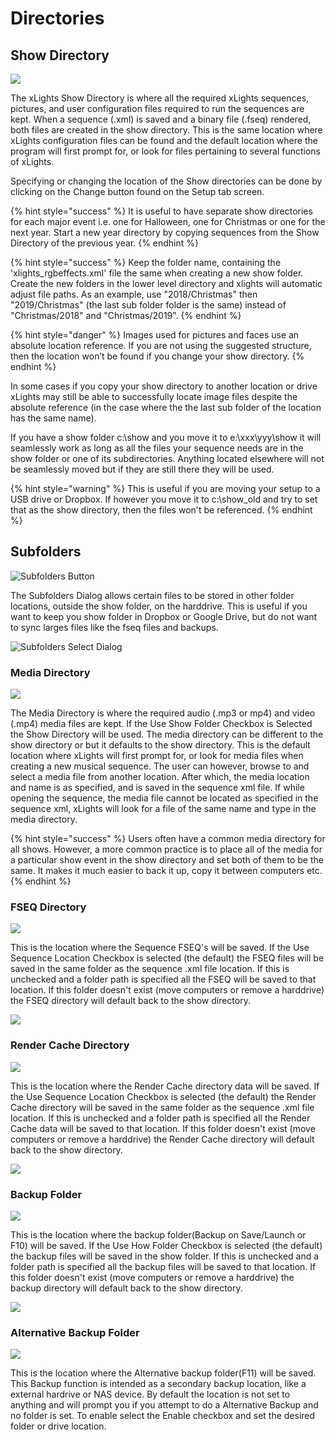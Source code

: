 # Directories

## **Show** Directory

![](../../.gitbook/assets/image%20%28708%29.png)

The xLights Show Directory is where all the required xLights sequences, pictures, and user configuration files required to run the sequences are kept. When a sequence \(.xml\) is saved and a binary file \(.fseq\) rendered, both files are created in the show directory.  This is the same location where xLights configuration files can be found and the default location where the program will first prompt for, or look for files pertaining to several functions of xLights.

Specifying or changing the location of the Show directories can be done by clicking on the Change button found on the Setup tab screen. 

{% hint style="success" %}
It is useful to have separate show directories for each major event i.e. one for Halloween, one for Christmas or one for the next year. Start a new year directory by copying sequences from the Show Directory of the previous year.
{% endhint %}

{% hint style="success" %}
Keep the folder name, containing the 'xlights\_rgbeffects.xml' file the same when creating a new show folder. Create the new folders in the lower level directory and xlights will automatic adjust file paths. As an example, use "2018/Christmas" then "2019/Christmas"  \(the last sub folder folder is the same\) instead of "Christmas/2018" and "Christmas/2019". 
{% endhint %}

{% hint style="danger" %}
Images used for pictures and faces use an absolute location reference. If you are not using the suggested structure, then the location won’t be found if you change your show directory.
{% endhint %}

In some cases if you copy your show directory to another location or drive xLights may still be able to successfully locate image files despite the absolute reference \(in the case where the the last sub folder of the location has the same name\).

If you have a show folder c:\show and you move it to e:\xxx\yyy\show it will seamlessly work as long as all the files your sequence needs are in the show folder or one of its subdirectories. Anything located elsewhere will not be seamlessly moved but if they are still there they will be used.

{% hint style="warning" %}
This is useful if you are moving your setup to a USB drive or Dropbox.  If however you move it to c:\show\_old and try to set that as the show directory, then the files won't be referenced.
{% endhint %}

## Subfolders

![Subfolders Button](../../.gitbook/assets/image%20%28371%29.png)

The Subfolders Dialog allows certain files to be stored in other folder locations, outside the show folder, on the harddrive. This is useful if you want to keep you show folder in Dropbox or Google Drive, but do not want to sync larges files like the fseq files and backups.

![Subfolders Select Dialog](../../.gitbook/assets/image%20%28460%29.png)

### **Media Directory**

![](../../.gitbook/assets/image%20%2837%29.png)

The Media Directory is where the required audio \(.mp3 or mp4\) and video \(.mp4\) media files are kept. If the Use Show Folder Checkbox is Selected the Show Directory will be used.  The media directory can be different to the show directory or but it defaults to the show directory. This is the default location where xLights will first prompt for, or look for media files when creating a new musical sequence.  The user can however, browse to and select a media file from another location. After which, the media location and name is as specified, and is saved in the sequence xml file. If while opening the sequence, the media file cannot be located as specified in the sequence xml, xLights will look for a file of the same name and type in the media directory.

{% hint style="success" %}
Users often have a common media directory for all shows. However, a more common practice is to place all of the media for a particular show event in the show directory and set both of them to be the same. It makes it much easier to back it up, copy it between computers etc.
{% endhint %}

### FSEQ **Directory**

![](../../.gitbook/assets/image%20%28199%29.png)

This is the location where the Sequence FSEQ's will be saved. If the Use Sequence Location Checkbox is selected \(the default\) the FSEQ files will be saved in the same folder as the sequence .xml file location. If this is unchecked and a folder path is specified all the FSEQ will be saved to that location. If this folder doesn't exist \(move computers or remove a harddrive\) the FSEQ directory will default back to the show directory.

![](../../.gitbook/assets/image%20%28806%29.png)

### **Render Cache** **Directory**

![](../../.gitbook/assets/image%20%28112%29.png)

This is the location where the Render Cache directory data will be saved. If the Use Sequence Location Checkbox is selected \(the default\) the Render Cache directory will be saved in the same folder as the sequence .xml file location. If this is unchecked and a folder path is specified all the Render Cache data will be saved to that location. If this folder doesn't exist \(move computers or remove a harddrive\) the Render Cache directory will default back to the show directory.

![](../../.gitbook/assets/image%20%28420%29.png)

### **Backup Folder**

![](../../.gitbook/assets/image%20%28710%29.png)

This is the location where the backup folder\(Backup on Save/Launch or F10\) will be saved. If the Use How Folder Checkbox is selected \(the default\) the backup files will be saved in the show folder. If this is unchecked and a folder path is specified all the backup files will be saved to that location. If this folder doesn't exist \(move computers or remove a harddrive\) the backup directory will default back to the show directory.

![](../../.gitbook/assets/image%20%2849%29.png)

### **Alternative Backup Folder**

![](../../.gitbook/assets/image%20%28302%29.png)

This is the location where the Alternative backup folder\(F11\) will be saved. This Backup function is intended as a secondary backup location, like a external hardrive or NAS device. By default the location is not set to anything and will prompt you if you attempt to do a Alternative Backup and no folder is set. To enable select the Enable checkbox and set the desired folder or drive location.

